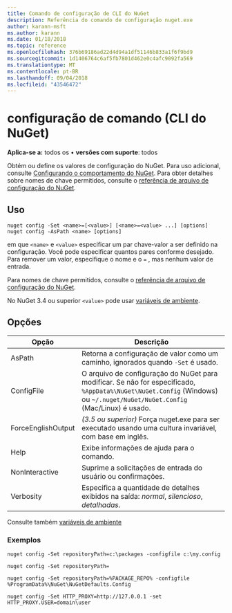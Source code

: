 ```yaml
---
title: Comando de configuração de CLI do NuGet
description: Referência do comando de configuração nuget.exe
author: karann-msft
ms.author: karann
ms.date: 01/18/2018
ms.topic: reference
ms.openlocfilehash: 376b69186ad22d4d94a1df51146b833a1f6f9bd9
ms.sourcegitcommit: 1d1406764c6af5fb7801d462e0c4afc9092fa569
ms.translationtype: MT
ms.contentlocale: pt-BR
ms.lasthandoff: 09/04/2018
ms.locfileid: "43546472"
---
```

# <a name="config-command-nuget-cli"></a>configuração de comando (CLI do NuGet)

**Aplica-se a:** todos os &bullet; **versões com suporte**: todos

Obtém ou define os valores de configuração do NuGet. Para uso adicional, consulte [Configurando o comportamento do NuGet](../consume-packages/configuring-nuget-behavior.md). Para obter detalhes sobre nomes de chave permitidos, consulte o [referência de arquivo de configuração do NuGet](../reference/nuget-config-file.md).

## <a name="usage"></a>Uso

```cli
nuget config -Set <name>=[<value>] [<name>=<value> ...] [options]
nuget config -AsPath <name> [options]
```

em que `<name>` e `<value>` especificar um par chave-valor a ser definido na configuração. Você pode especificar quantos pares conforme desejado. Para remover um valor, especifique o nome e o `=` , mas nenhum valor de entrada.

Para nomes de chave permitidos, consulte o [referência de arquivo de configuração do NuGet](../reference/nuget-config-file.md).

No NuGet 3.4 ou superior `<value>` pode usar [variáveis de ambiente](cli-ref-environment-variables.md).

## <a name="options"></a>Opções

| Opção | Descrição |
| --- | --- |
| AsPath | Retorna a configuração de valor como um caminho, ignorados quando `-Set` é usado. |
| ConfigFile | O arquivo de configuração do NuGet para modificar. Se não for especificado, `%AppData%\NuGet\NuGet.Config` (Windows) ou `~/.nuget/NuGet/NuGet.Config` (Mac/Linux) é usado.|
| ForceEnglishOutput | *(3.5 ou superior)*  Força nuget.exe para ser executado usando uma cultura invariável, com base em inglês. |
| Help | Exibe informações de ajuda para o comando. |
| NonInteractive | Suprime a solicitações de entrada do usuário ou confirmações. |
| Verbosity | Especifica a quantidade de detalhes exibidos na saída: *normal*, *silencioso*, *detalhadas*. |

Consulte também [variáveis de ambiente](cli-ref-environment-variables.md)

### <a name="examples"></a>Exemplos

```cli
nuget config -Set repositoryPath=c:\packages -configfile c:\my.config

nuget config -Set repositoryPath=

nuget config -Set repositoryPath=%PACKAGE_REPO% -configfile %ProgramData%\NuGet\NuGetDefaults.Config

nuget config -Set HTTP_PROXY=http://127.0.0.1 -set HTTP_PROXY.USER=domain\user
```
